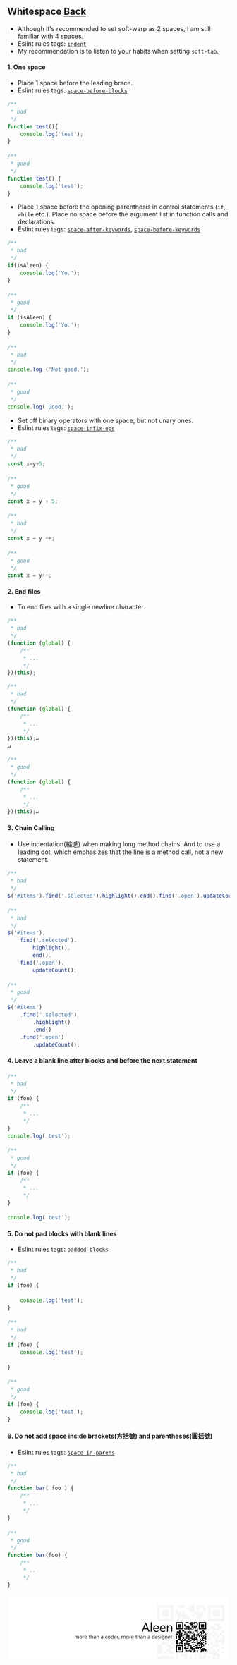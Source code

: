 ## Whitespace [**Back**](./../README.md)

- Although it's recommended to set soft-warp as 2 spaces, I am still familiar with 4 spaces.
- Eslint rules tags: [`indent`](http://eslint.org/docs/rules/indent.html)
- My recommendation is to listen to your habits when setting `soft-tab`.

#### 1. One space

- Place 1 space before the leading brace.
- Eslint rules tags: [`space-before-blocks`](http://eslint.org/docs/rules/space-before-blocks.html)

```js
/**
 * bad
 */
function test(){
    console.log('test');
}

/**
 * good
 */
function test() {
    console.log('test');
}
```

- Place 1 space before the opening parenthesis in control statements (`if`, `while` etc.). Place no space before the argument list in function calls and declarations.
- Eslint rules tags: [`space-after-keywords`](http://eslint.org/docs/rules/space-after-keywords.html), [`space-before-keywords`](http://eslint.org/docs/rules/space-before-keywords.html)

```js
/**
 * bad
 */
if(isAleen) {
    console.log('Yo.');
}

/**
 * good
 */
if (isAleen) {
    console.log('Yo.');
}

/**
 * bad
 */
console.log ('Not good.');

/**
 * good
 */
console.log('Good.');
```

- Set off binary operators with one space, but not unary ones.
- Eslint rules tags: [`space-infix-ops`](http://eslint.org/docs/rules/space-infix-ops.html)

```js
/**
 * bad
 */
const x=y+5;

/**
 * good
 */
const x = y + 5;

/**
 * bad
 */
const x = y ++;

/**
 * good
 */
const x = y++;
```

#### 2. End files

- To end files with a single newline character.

```js
/**
 * bad
 */
(function (global) {
    /**
     * ...
     */
})(this);
```

```js
/**
 * bad
 */
(function (global) {
    /**
     * ...
     */
})(this);↵
↵
```

```js
/**
 * good
 */
(function (global) {
    /**
     * ...
     */
})(this);↵
```

#### 3. Chain Calling

- Use indentation(縮進) when making long method chains. And to use a leading dot, which emphasizes that the line is a method call, not a new statement.

```js
/**
 * bad
 */
$('#items').find('.selected').highlight().end().find('.open').updateCount();

/**
 * bad
 */
$('#items').
    find('.selected').
        highlight().
        end().
    find('.open').
        updateCount();
        
/**
 * good
 */
$('#items')
    .find('.selected')
        .highlight()
        .end()
    .find('.open')
        .updateCount();
```

#### 4. Leave a blank line after blocks and before the next statement

```js
/**
 * bad
 */
if (foo) {
    /**
     * ...
     */
}
console.log('test');

/**
 * good
 */
if (foo) {
    /**
     * ...
     */
}

console.log('test');
```

#### 5. Do not pad blocks with blank lines

- Eslint rules tags: [`padded-blocks`](http://eslint.org/docs/rules/padded-blocks.html)

```js
/**
 * bad
 */
if (foo) {
    
    console.log('test');
}

/**
 * bad
 */
if (foo) {
    console.log('test');

}

/**
 * good
 */
if (foo) {
    console.log('test');
}
```

#### 6. Do not add space inside brackets(方括號) and parentheses(圓括號)

- Eslint rules tags: [`space-in-parens`](http://eslint.org/docs/rules/space-in-parens.html)

```js
/**
 * bad
 */
function bar( foo ) {
    /**
     * ...
     */
}

/**
 * good
 */
function bar(foo) {
    /**
     * ..
     */
}


```

<a href="http://aleen42.github.io/" target="_blank" ><img src="./../pic/tail.gif"></a>